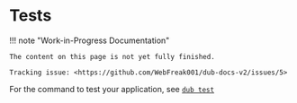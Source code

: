 # Tests

!!! note "Work-in-Progress Documentation"

    The content on this page is not yet fully finished.

    Tracking issue: <https://github.com/WebFreak001/dub-docs-v2/issues/5>

For the command to test your application, see [`dub test`](../cli-reference/dub-test.md)
